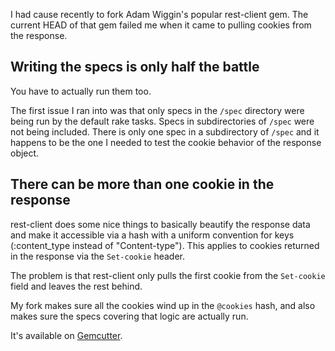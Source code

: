 <p>I had cause recently to fork Adam Wiggin's popular rest-client gem. The current HEAD of that gem failed me when it came to pulling cookies from the response.</p>&#13;
<h2>Writing the specs is only half the battle</h2>&#13;
<p>You have to actually run them too.</p>&#13;
<p>The first issue I ran into was that only specs in the <code>/spec</code> directory were being run by the default rake tasks. Specs in subdirectories of <code>/spec</code> were not being included. There is only one spec in a subdirectory of <code>/spec</code> and it happens to be the one I needed to test the cookie behavior of the response object.</p>&#13;
<h2>There can be more than one cookie in the response</h2>&#13;
<p>rest-client does some nice things to basically beautify the response data and make it accessible via a hash with a uniform convention for keys (:content_type instead of "Content-type"). This applies to cookies returned in the response via the <code>Set-cookie</code> header.</p>&#13;
<p>The problem is that rest-client only pulls the first cookie from the <code>Set-cookie</code> field and leaves the rest behind.</p>&#13;
<p>My fork makes sure all the cookies wind up in the <code>@cookies</code> hash, and also makes sure the specs covering that logic are actually run.</p>&#13;
<p>It's available on <a href="http://gemcutter.org/gems/wgibbs-rest-client">Gemcutter</a>.</p> 

